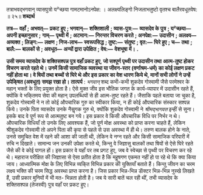  

तत्राभवद्भगवान् व्यासपुत्रो य²च्छया गामटमानोऽनपेक्ष: । अलक्ष्यलिङ्गो निजलाभतुष्टो वृतश्च बालैरवधूतवेष: ॥ २५॥ **शब्दार्थ** 

**तत्र—** **वहाँ** **; अभवत्—** **प्रकट हुए** **; भगवान्—** **शक्तिशाली** **; व्यास-पुत्र:—** **व्यासदेव के पुत्र** **; य²च्छया—** **अपनी इच्छानुसार** **;** **गाम्—** **पृथ्वी में** **; अटमान:—** **निरन्तर विचरण करते** **; अनपेक्ष:—** **उदासीन** **; अलक्ष्य—** **अव्यक्त** **; लिङ्ग:—** **लक्षण** **; निज-लाभ—** **स्वरूपसिद्ध** **; तुष्ट:—** **संतुष्ट** **; वृत:—** **घिरे हुए** **; च—** **तथा** **; बालै:—** **बालकों से** **; अवधूत—** **अन्यों द्वारा उपेक्षित** **; वेष:—** **वेशभूषा** **में।** **.** 

**उसी समय व्यासदेव के शक्तिसश्पन्न पुत्र वहाँ प्रकट हुए, जो सश्पूर्ण पृथ्वी पर उदासीन तथा** **आत्म-तुष्ट होकर विचरण करते रहते थे। उनमें किसी सामाजिक व्यवस्था या जीवन-स्तर** **(वर्णाश्रम-धर्म) का कोई लक्षण प्रकट नहीं होता था। वे षियों तथा बच्चों से घिरे थे और इस** **प्रकार का वेश धारण किये थे, मानों सभी लोगों ने उन्हें उपेकि्षत (अवधूत) समझ रखा हो।** **तात्पर्य** : *भगवान्* शब्द कभी-कभी शुकदेव गोस्वामी जैसे परमेश्वर के महान् भक्तों के लिए प्रयुक्त होता है। ऐसे मुक्त जीव इस भौतिक जगत के कार्य-व्यापार में उदासीन रहते हैं, क्योंकि वे भकि्तमय सेवा की महान् उपलब्धियों से ही आत्म-तुष्ट रहते हैं। जैसाकि पहले बताया जा चुका है, शुकदेव गोस्वामी ने न तो कोई औपचारिक गुरु का स्वीकार किया, न ही कोई औपचारिक संस्कार सश्पन्न किये। उनके पिता व्यासदेव उनके नैसॢगक गुरु थे, क्योंकि शुकदेव गोस्वामी ने *श्रीमद्भागवत* इन्हीं से सुना। इसके बाद वे पूर्ण रूप से आत्मतुष्ट बन गये। इस प्रकार वे किसी औपचारिक विधि पर निर्भर न थे। औपचारिक विधियाँ तो उनके लिए आवश्यक हैं, जो पूर्ण मोक्ष अवस्था को प्राप्त करना चाहते हैं, लेकिन श्रीशुकदेव गोस्वामी तो अपने पिता की कृपा से पहले से उस अवस्था में ही थे। तरुण बालक होने के नाते, उनसे समुचित वेश में रहने की आशा की जाती थी, लेकिन वे नग्न रहते और किसी सामाजिक परिपारी में रुचि न दिखाते। सामान्य जन उनकी उपेक्षा करते थे, किन्तु वे जिज्ञासु बालकों तथा षियों से ऐसे घिरे रहते जैसे की वे कोई पागल हों। इस प्रकार वे यहाँ पर तब प्रगट हुए, जब वे स्वेच्छा से पृथ्वी पर विचरण कर रहे थे। महाराज परीक्षित की जिज्ञासा से ऐसा प्रतीत होता है कि महॢषगण एकमत नहीं हो पा रहे थे कि क्या किया जाय। आध्यात्मिक मोक्ष के लिए विभिन्न व्यकि्त विभिन्न प्रकार की युक्तियाँ बताते हैं। किन्तु जीवन का चरम लक्ष्य भक्ति की चरम सिद्ध अवस्था प्राप्त करना है। जिस प्रकार भिन्न-भिन्न डॅाक्टर भिन्न-भिन्न नुस्खे लिखते हैं, उसी प्रकार मुनियों में भी मत- भिन्नता होती है। जब ये सारी बातें चल रही थीं, तभी व्यासदेव के शक्तिसश्पन्न (तेजस्वी) पुत्र वहाँ पर प्रकट हुए। 